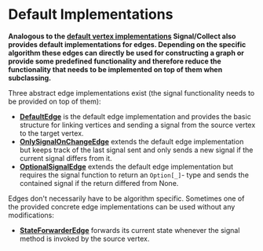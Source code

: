 # Default Implementations #

**Analogous to the [default vertex implementations](http://code.google.com/p/signal-collect/w/edit/DefaultVertexTypes) Signal/Collect also provides default implementations for edges. Depending on the specific algorithm these edges can directly be used for constructing a graph or provide some predefined functionality and therefore reduce the functionality that needs to be implemented on top of them when subclassing.**

Three abstract edge implementations exist (the signal functionality needs to be provided on top of them):
  * **[DefaultEdge](http://code.google.com/p/signal-collect/source/browse/trunk/core/src/main/scala/com/signalcollect/DefaultEdge.scala)** is the default edge implementation and provides the basic structure for linking vertices and sending a signal from the source vertex to the target vertex.
  * **[OnlySignalOnChangeEdge](http://code.google.com/p/signal-collect/source/browse/trunk/core/src/main/scala/com/signalcollect/OnlySignalOnChangeEdge.scala)** extends the default edge implementation but keeps track of the last signal sent and only sends a new signal if the current signal differs from it.
  * **[OptionalSignalEdge](http://code.google.com/p/signal-collect/source/browse/trunk/core/src/main/scala/com/signalcollect/OptionalSignalEdge.scala)** extends the default edge implementation but requires the signal function to return an ` Option[_] `- type and sends the contained signal if the return differed from None.

Edges don't necessarily have to be algorithm specific. Sometimes one of the provided concrete edge implementations can be used without any modifications:
  * **[StateForwarderEdge](http://code.google.com/p/signal-collect/source/browse/trunk/core/src/main/scala/com/signalcollect/StateForwarderEdge.scala)** forwards its current state whenever the signal method is invoked by the source vertex.